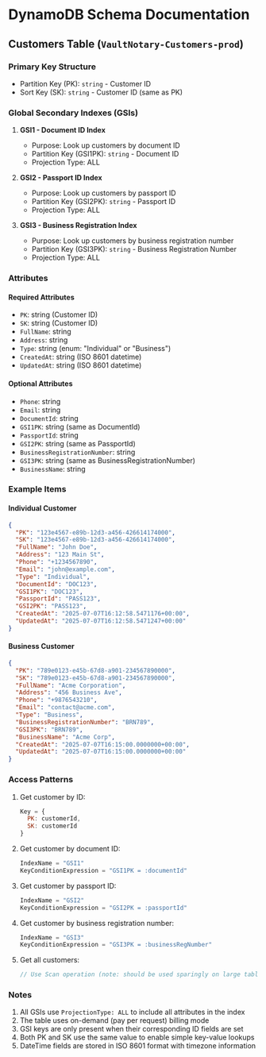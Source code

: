 # DynamoDB Schema Documentation

## Customers Table (`VaultNotary-Customers-prod`)

### Primary Key Structure
- Partition Key (PK): `string` - Customer ID
- Sort Key (SK): `string` - Customer ID (same as PK)

### Global Secondary Indexes (GSIs)

1. **GSI1 - Document ID Index**
   - Purpose: Look up customers by document ID
   - Partition Key (GSI1PK): `string` - Document ID
   - Projection Type: ALL

2. **GSI2 - Passport ID Index**
   - Purpose: Look up customers by passport ID
   - Partition Key (GSI2PK): `string` - Passport ID
   - Projection Type: ALL

3. **GSI3 - Business Registration Index**
   - Purpose: Look up customers by business registration number
   - Partition Key (GSI3PK): `string` - Business Registration Number
   - Projection Type: ALL

### Attributes

#### Required Attributes
- `PK`: string (Customer ID)
- `SK`: string (Customer ID)
- `FullName`: string
- `Address`: string
- `Type`: string (enum: "Individual" or "Business")
- `CreatedAt`: string (ISO 8601 datetime)
- `UpdatedAt`: string (ISO 8601 datetime)

#### Optional Attributes
- `Phone`: string
- `Email`: string
- `DocumentId`: string
- `GSI1PK`: string (same as DocumentId)
- `PassportId`: string
- `GSI2PK`: string (same as PassportId)
- `BusinessRegistrationNumber`: string
- `GSI3PK`: string (same as BusinessRegistrationNumber)
- `BusinessName`: string

### Example Items

#### Individual Customer
```json
{
  "PK": "123e4567-e89b-12d3-a456-426614174000",
  "SK": "123e4567-e89b-12d3-a456-426614174000",
  "FullName": "John Doe",
  "Address": "123 Main St",
  "Phone": "+1234567890",
  "Email": "john@example.com",
  "Type": "Individual",
  "DocumentId": "DOC123",
  "GSI1PK": "DOC123",
  "PassportId": "PASS123",
  "GSI2PK": "PASS123",
  "CreatedAt": "2025-07-07T16:12:58.5471176+00:00",
  "UpdatedAt": "2025-07-07T16:12:58.5471247+00:00"
}
```

#### Business Customer
```json
{
  "PK": "789e0123-e45b-67d8-a901-234567890000",
  "SK": "789e0123-e45b-67d8-a901-234567890000",
  "FullName": "Acme Corporation",
  "Address": "456 Business Ave",
  "Phone": "+9876543210",
  "Email": "contact@acme.com",
  "Type": "Business",
  "BusinessRegistrationNumber": "BRN789",
  "GSI3PK": "BRN789",
  "BusinessName": "Acme Corp",
  "CreatedAt": "2025-07-07T16:15:00.0000000+00:00",
  "UpdatedAt": "2025-07-07T16:15:00.0000000+00:00"
}
```

### Access Patterns

1. Get customer by ID:
   ```javascript
   Key = {
     PK: customerId,
     SK: customerId
   }
   ```

2. Get customer by document ID:
   ```javascript
   IndexName = "GSI1"
   KeyConditionExpression = "GSI1PK = :documentId"
   ```

3. Get customer by passport ID:
   ```javascript
   IndexName = "GSI2"
   KeyConditionExpression = "GSI2PK = :passportId"
   ```

4. Get customer by business registration number:
   ```javascript
   IndexName = "GSI3"
   KeyConditionExpression = "GSI3PK = :businessRegNumber"
   ```

5. Get all customers:
   ```javascript
   // Use Scan operation (note: should be used sparingly on large tables)
   ```

### Notes

1. All GSIs use `ProjectionType: ALL` to include all attributes in the index
2. The table uses on-demand (pay per request) billing mode
3. GSI keys are only present when their corresponding ID fields are set
4. Both PK and SK use the same value to enable simple key-value lookups
5. DateTime fields are stored in ISO 8601 format with timezone information 